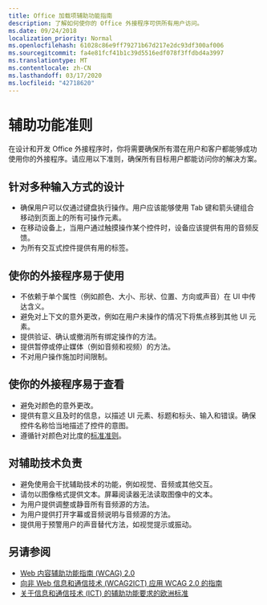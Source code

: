 ```yaml
---
title: Office 加载项辅助功能指南
description: 了解如何使你的 Office 外接程序可供所有用户访问。
ms.date: 09/24/2018
localization_priority: Normal
ms.openlocfilehash: 61028c86e9ff79271b67d217e2dc93df300af006
ms.sourcegitcommit: fa4e81fcf41b1c39d5516edf078f3ffdbd4a3997
ms.translationtype: MT
ms.contentlocale: zh-CN
ms.lasthandoff: 03/17/2020
ms.locfileid: "42718620"
---
```

# <a name="accessibility-guidelines"></a>辅助功能准则

在设计和开发 Office 外接程序时，你将需要确保所有潜在用户和客户都能够成功使用你的外接程序。请应用以下准则，确保所有目标用户都能访问你的解决方案。

## <a name="design-for-multiple-input-methods"></a>针对多种输入方式的设计

- 确保用户可以仅通过键盘执行操作。用户应该能够使用 Tab 键和箭头键组合移动到页面上的所有可操作元素。
- 在移动设备上，当用户通过触摸操作某个控件时，设备应该提供有用的音频反馈。
- 为所有交互式控件提供有用的标签。 

## <a name="make-your-add-in-easy-to-use"></a>使你的外接程序易于使用

- 不依赖于单个属性（例如颜色、大小、形状、位置、方向或声音）在 UI 中传达含义。
- 避免对上下文的意外更改，例如在用户未操作的情况下将焦点移到其他 UI 元素。
- 提供验证、确认或撤消所有绑定操作的方法。
- 提供暂停或停止媒体（例如音频和视频）的方法。
- 不对用户操作施加时间限制。

## <a name="make-your-add-in-easy-to-see"></a>使你的外接程序易于查看

- 避免对颜色的意外更改。
- 提供有意义且及时的信息，以描述 UI 元素、标题和标头、输入和错误。确保控件名称恰当地描述了控件的意图。
- 遵循针对颜色对比度的[标准准则](https://www.w3.org/TR/UNDERSTANDING-WCAG20/visual-audio-contrast-contrast.html)。

## <a name="account-for-assistive-technologies"></a>对辅助技术负责

- 避免使用会干扰辅助技术的功能，例如视觉、音频或其他交互。
- 请勿以图像格式提供文本。屏幕阅读器无法读取图像中的文本。
- 为用户提供调整或静音所有音频源的方法。
- 为用户提供打开字幕或音频说明与音频源的方法。
- 提供用于预警用户的声音替代方法，如视觉提示或振动。

## <a name="see-also"></a>另请参阅

- [Web 内容辅助功能指南 (WCAG) 2.0](https://www.w3.org/TR/wcag2ict/#REF-WCAG20)
- [向非 Web 信息和通信技术 (WCAG2ICT) 应用 WCAG 2.0 的指南](https://www.w3.org/TR/wcag2ict/)
- [关于信息和通信技术 (ICT) 的辅助功能要求的欧洲标准](https://www.etsi.org/deliver/etsi_en/301500_301599/301549/01.00.00_20/en_301549v010000c.pdf) 

